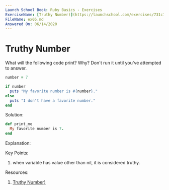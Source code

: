 ```yaml
---
Launch School Book: Ruby Basics - Exercises
ExerciseName: [Truthy Number)](https://launchschool.com/exercises/731c1b64)
FileName: ex05.md
Answered On: 06/14/2020
---
```


# Truthy Number

What will the following code print? Why? Don't run it until you've attempted to answer.

```ruby
number = 7

if number
  puts "My favorite number is #{number}."
else
  puts "I don't have a favorite number."
end
```


Solution:
```ruby
def print_me
  My favorite number is 7.
end
```

Explanation: 

Key Points:
1. when variable has value other than nil, it is considered truthy.

Resources:

1. [Truthy Number)](https://launchschool.com/exercises/731c1b64)
